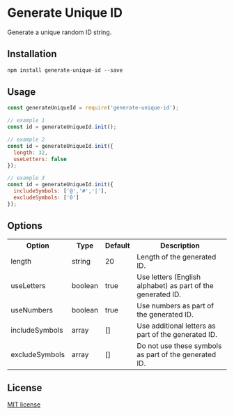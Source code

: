 # Generate Unique ID
Generate a unique random ID string.

## Installation
```html
npm install generate-unique-id --save
```

## Usage
```js
const generateUniqueId = require('generate-unique-id');

// example 1
const id = generateUniqueId.init();

// example 2
const id = generateUniqueId.init({
  length: 32,
  useLetters: false
});

// example 3
const id = generateUniqueId.init({
  includeSymbols: ['@','#','|'],
  excludeSymbols: ['0']
});
```

## Options
<table>
  <tr>
    <th>Option</th>
    <th>Type</th>
    <th>Default</th>
    <th>Description</th>
  </tr>
  <tr>
    <td>length</td>
    <td>string</td>
    <td>20</td>
    <td>Length of the generated ID.</td>
  </tr>
  <tr>
    <td>useLetters</td>
    <td>boolean</td>
    <td>true</td>
    <td>Use letters (English alphabet) as part of the generated ID.</td>
  </tr>
  <tr>
    <td>useNumbers</td>
    <td>boolean</td>
    <td>true</td>
    <td>Use numbers as part of the generated ID.</td>
  </tr>
  <tr>
    <td>includeSymbols</td>
    <td>array</td>
    <td>[]</td>
    <td>Use additional letters as part of the generated ID.</td>
  </tr>
  <tr>
    <td>excludeSymbols</td>
    <td>array</td>
    <td>[]</td>
    <td>Do not use these symbols as part of the generated ID.</td>
  </tr>
</table>

## License
[MIT license](http://www.opensource.org/licenses/MIT)
